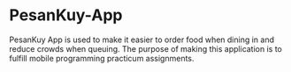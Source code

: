 # PesanKuy-App
PesanKuy App is used to make it easier to order food when dining in and reduce crowds when queuing. The purpose of making this application is to fulfill mobile programming practicum assignments.
